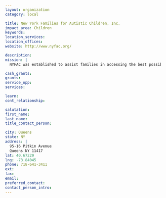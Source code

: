 ```yaml
---
layout: organization
category: local

title: New York Families for Autistic Children, Inc.
impact_area: Children
keywords: 
location_services: 
location_offices: 
website: http://www.nyfac.org/

description: 
mission: |
  NYFAC was established to assist families in accessing the best possible information, support, and to give families a place to work out the huge emotional weight a diagnosis of Autism can have on a family. 

cash_grants: 
grants: 
service_opp: 
services: 

learn: 
cont_relationship: 

salutation: 
first_name: 
last_name: 
title_contact_person: 

city: Queens
state: NY
address: |
  95-16 Pitkin Avenue  
  Queens NY 11417
lat: 40.67229
lng: -73.84045
phone: 718-641-3411
ext: 
fax: 
email: 
preferred_contact: 
contact_person_intro: 
---
```

